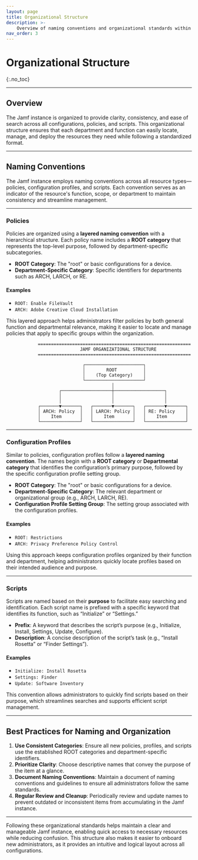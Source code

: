 ```yaml
---
layout: page
title: Organizational Structure
description: >-
    Overview of naming conventions and organizational standards within Jamf.
nav_order: 3
---
```


# Organizational Structure
{:.no_toc}

---

## Overview

The Jamf instance is organized to provide clarity, consistency, and ease of search across all configurations, policies, and scripts. This organizational structure ensures that each department and function can easily locate, manage, and deploy the resources they need while following a standardized format.

---

## Naming Conventions

The Jamf instance employs naming conventions across all resource types—policies, configuration profiles, and scripts. Each convention serves as an indicator of the resource's function, scope, or department to maintain consistency and streamline management.

---

### Policies

Policies are organized using a **layered naming convention** with a hierarchical structure. Each policy name includes a **ROOT category** that represents the top-level purpose, followed by department-specific subcategories.

- **ROOT Category**: The "root" or basic configurations for a device.
- **Department-Specific Category**: Specific identifiers for departments such as ARCH, LARCH, or RE.

#### Examples
- `ROOT: Enable FileVault`
- `ARCH: Adobe Creative Cloud Installation`

This layered approach helps administrators filter policies by both general function and departmental relevance, making it easier to locate and manage policies that apply to specific groups within the organization.

```
            ==========================================================
                            JAMF ORGANIZATIONAL STRUCTURE
            ==========================================================

                             ┌──────────────────────┐
                             │        ROOT          │
                             │    (Top Category)    │
                             └──────────────────────┘
                                        │
                    ┌───────────────────┼───────────────────┐
                    │                   │                   │
                    │                   │                   │
            ┌───────▼───────┐   ┌───────▼───────┐   ┌───────▼───────┐
            │ ARCH: Policy  │   │ LARCH: Policy │   │ RE: Policy    │
            │    Item       │   │    Item       │   │    Item       │
            └───────────────┘   └───────────────┘   └───────────────┘

```

---

### Configuration Profiles

Similar to policies, configuration profiles follow a **layered naming convention**. The names begin with a **ROOT category** or **Departmental category** that identifies the configuration’s primary purpose, followed by the specific configuration profile setting group.

- **ROOT Category**: The "root" or basic configurations for a device.
- **Department-Specific Category**: The relevant department or organizational group (e.g., ARCH, LARCH, RE).
- **Configuration Profile Setting Group**: The setting group associated with the configuration profiles.

#### Examples
- `ROOT: Restrictions`
- `ARCH: Privacy Preference Policy Control`

Using this approach keeps configuration profiles organized by their function and department, helping administrators quickly locate profiles based on their intended audience and purpose.

---

### Scripts

Scripts are named based on their **purpose** to facilitate easy searching and identification. Each script name is prefixed with a specific keyword that identifies its function, such as “Initialize” or “Settings.” 

- **Prefix**: A keyword that describes the script’s purpose (e.g., Initialize, Install, Settings, Update, Configure).
- **Description**: A concise description of the script’s task (e.g., “Install Rosetta” or “Finder Settings”).

#### Examples
- `Initialize: Install Rosetta`
- `Settings: Finder`
- `Update: Software Inventory`

This convention allows administrators to quickly find scripts based on their purpose, which streamlines searches and supports efficient script management.

---

## Best Practices for Naming and Organization

1. **Use Consistent Categories**: Ensure all new policies, profiles, and scripts use the established ROOT categories and department-specific identifiers.
2. **Prioritize Clarity**: Choose descriptive names that convey the purpose of the item at a glance.
3. **Document Naming Conventions**: Maintain a document of naming conventions and guidelines to ensure all administrators follow the same standards.
4. **Regular Review and Cleanup**: Periodically review and update names to prevent outdated or inconsistent items from accumulating in the Jamf instance.

---

Following these organizational standards helps maintain a clear and manageable Jamf instance, enabling quick access to necessary resources while reducing confusion. This structure also makes it easier to onboard new administrators, as it provides an intuitive and logical layout across all configurations.
